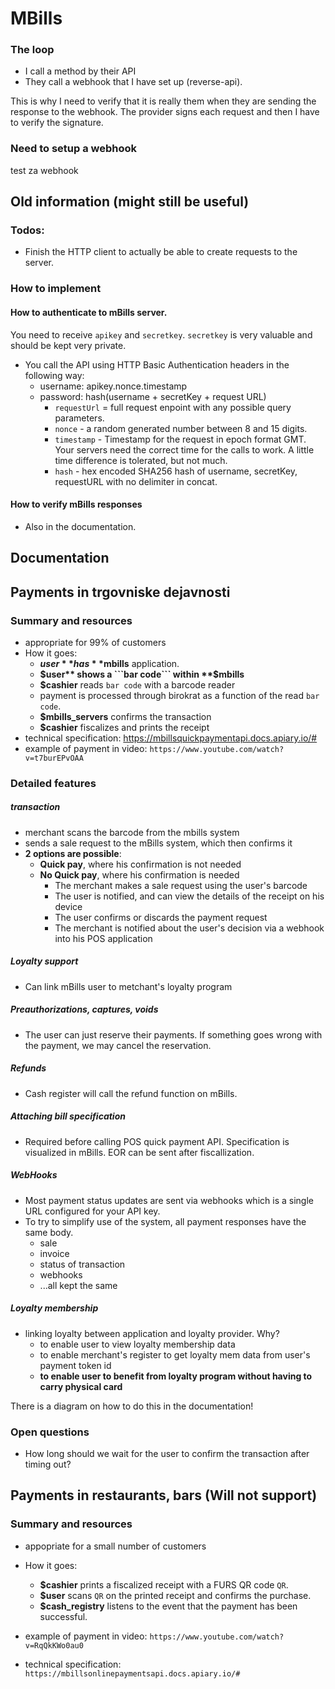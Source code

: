 # MBills

### The loop

- I call a method by their API
- They call a webhook that I have set up (reverse-api).

This is why I need to verify that it is really them when they are sending the response to the webhook. The provider signs each request and then I have to verify the signature.

### Need to setup a webhook

test za webhook










## Old information (might still be useful)

### Todos:

- Finish the HTTP client to actually be able to create requests to the server.

### How to implement

#### How to authenticate to mBills server.

You need to receive ```apikey``` and ```secretkey```. ```secretkey``` is very valuable and should be kept very private.
 
- You call the API using HTTP Basic Authentication headers in the following way:
	- username: apikey.nonce.timestamp
	- password: hash(username + secretKey + request URL)
		- ```requestUrl``` = full request enpoint with any possible query parameters.
		- ```nonce``` - a random generated number between 8 and 15 digits.
		- ```timestamp``` - Timestamp for the request in epoch format GMT. Your servers need the correct time for the calls to work. A little time difference is tolerated, but not much.
		- ```hash``` - hex encoded SHA256 hash of username, secretKey, requestURL with no delimiter in concat.

#### How to verify mBills responses

- Also in the documentation.
		
## Documentation

## Payments in trgovniske dejavnosti

### Summary and resources

- appropriate for 99% of customers
- How it goes:
	- **$user** has **$mbills** application.
	- **$user** shows a ```bar code``` within **$mbills**
	- **$cashier** reads ```bar code``` with a barcode reader
	- payment is processed through birokrat as a function of the read ```bar code```.
	- **$mbills_servers** confirms the transaction
	- **$cashier** fiscalizes and prints the receipt
- technical specification: https://mbillsquickpaymentapi.docs.apiary.io/#
- example of payment in video: ```https://www.youtube.com/watch?v=t7burEPvOAA```


### Detailed features

##### transaction
- merchant scans the barcode from the mbills system
- sends a sale request to the mBills system, which then confirms it
- **2 options are possible**:
	- **Quick pay**, where his confirmation is not needed
	- **No Quick pay**, where his confirmation is needed
		- The merchant makes a sale request using the user's barcode
		- The user is notified, and can view the details of the receipt on his device
		- The user confirms or discards the payment request
		- The merchant is notified about the user's decision via a webhook into his POS application

##### Loyalty support

- Can link mBills user to metchant's loyalty program

##### Preauthorizations, captures, voids

- The user can just reserve their payments. If something goes wrong with the payment, we may cancel the reservation.

##### Refunds

- Cash register will call the refund function on mBills.

##### Attaching bill specification

- Required before calling POS quick payment API. Specification is visualized in mBills. EOR can be sent after fiscallization.

##### WebHooks

- Most payment status updates are sent via webhooks which is a single URL configured for your API key.
- To try to simplify use of the system, all payment responses have the same body.
	- sale
	- invoice
	- status of transaction
	- webhooks
	- ...all kept the same

##### Loyalty membership

- linking loyalty between application and loyalty provider. Why?
	- to enable user to view loyalty membership data
	- to enable merchant's register to get loyalty mem data from user's payment token id
	- **to enable user to benefit from loyalty program without having to carry physical card**

There is a diagram on how to do this in the documentation!

### Open questions

- How long should we wait for the user to confirm the transaction after timing out?

## Payments in restaurants, bars (Will not support)

### Summary and resources

- appopriate for a small number of customers
- How it goes:
	- **$cashier** prints a fiscalized receipt with a FURS QR code ```QR```.
	- **$user** scans ```QR``` on the printed receipt and confirms the purchase.
	- **$cash_registry** listens to the event that the payment has been successful.
- example of payment in video: ```https://www.youtube.com/watch?v=RqQkKWo0au0```

- technical specification: ```https://mbillsonlinepaymentsapi.docs.apiary.io/#```